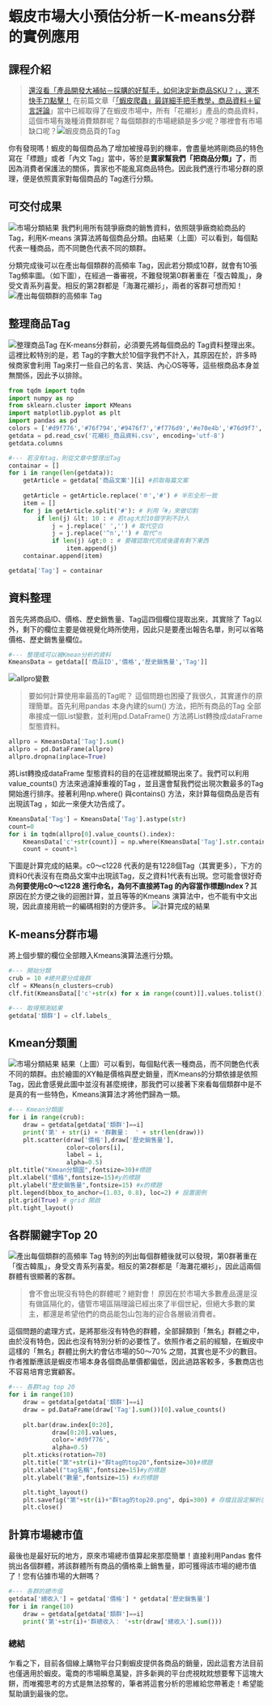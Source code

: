 # 蝦皮市場大小預估分析－K-means分群的實例應用
## 課程介紹
> [還沒看「產品開發大補帖－採購的好幫手，如何決定新商品SKU？」，還不快手刀點擊！]()
在前篇文章「[「蝦皮爬蟲」最詳細手把手教學，商品資料＋留言評論]()」當中已經取得了在蝦皮市場中，所有「花襯衫」產品的商品資料，這個市場有幾種消費類群呢？每個類群的市場總額是多少呢？哪裡會有市場缺口呢？![蝦皮商品頁的Tag](https://cdn-images-1.medium.com/max/1200/1*p8dInKTZx40n1VE3oZ5MNw.png)

你有發現嗎！蝦皮的每個商品為了增加被搜尋到的機率，會盡量地將剛商品的特色寫在「標題」或者「內文 Tag」當中，等於是<strong>賣家幫我們「把商品分類」了</strong>，而因為消費者保護法的關係，賣家也不能亂寫商品特色。因此我們進行市場分群的原理，便是依照賣家對每個商品的 Tag進行分類。

## 可交付成果
![市場分類結果](https://cdn-images-1.medium.com/max/1200/1*47m3f3l3TO93H5S3fHtiTw.png)
我們利用所有競爭廠商的銷售資料，依照競爭廠商給商品的 Tag，利用K-means 演算法將每個商品分類。由結果（上圖）可以看到，每個點代表一種商品，而不同艷色代表不同的類群。

分類完成後可以在產出每個類群的高頻率 Tag，因此若分類成10群，就會有10張 Tag頻率圖。（如下圖），在經過一番審視，不難發現第0群著重在「復古韓風」，身受文青系列喜愛。相反的第2群都是「海灘花襯衫」，兩者的客群可想而知！
![產出每個類群的高頻率 Tag](https://cdn-images-1.medium.com/max/1200/1*e0DrvH6gWbA4mRSzwxpzRw.png)

## 整理商品Tag
![整理商品Tag](https://cdn-images-1.medium.com/max/1200/1*PEUXVU9ZDntjOKVqG7fkKw.png)
在K-means分群前，必須要先將每個商品的 Tag資料整理出來。這裡比較特別的是，若 Tag的字數大於10個字我們不計入，其原因在於，許多時候商家會利用 Tag來打一些自己的名言、笑話、內心OS等等，這些根商品本身並無關係，因此予以排除。
```python
from tqdm import tqdm
import numpy as np
from sklearn.cluster import KMeans
import matplotlib.pyplot as plt
import pandas as pd
colors = ['#d9f776','#76f794','#9476f7','#f776d9','#e70e4b','#76d9f7','#f79476','#fbccbe','#befbcc','#fbbeed']
getdata = pd.read_csv('花襯衫_商品資料.csv', encoding='utf-8')
getdata.columns

#--- 若沒有tag，則從文章中整理出Tag
containar = []
for i in range(len(getdata)):
    getArticle = getdata['商品文案'][i] #抓取每篇文案
    
    getArticle = getArticle.replace('＃','#') # 半形全形一致
    item = []
    for j in getArticle.split('#'): # 利用「#」來做切割
        if len(j) &lt; 10 : # 若tag大於10個字則不計入
            j = j.replace(' ','') # 取代空白
            j = j.replace('^n','') # 取代^n
            if len(j) &gt;0 : # 要確認取代完成後還有剩下東西
                item.append(j)
    containar.append(item)

getdata['Tag'] = containar
```
## 資料整理
首先先將商品ID、價格、歷史銷售量、Tag這四個欄位提取出來，其實除了 Tag以外，剩下的欄位主要是做視覺化時所使用，因此只是要產出報告名單，則可以省略價格、歷史銷售量欄位。
```python
#--- 整理成可以被Kmean分析的資料
KmeansData = getdata[['商品ID','價格','歷史銷售量','Tag']]
```
![allpro變數](https://cdn-images-1.medium.com/max/1200/1*3twBVY-zJjS1-iNXLt1t8Q.png)

> 要如何計算使用率最高的Tag呢？
這個問題也困擾了我很久，其實運作的原理簡單。首先利用pandas 本身內建的sum() 方法，把所有商品的Tag 全部串接成一個List變數，並利用pd.DataFrame() 方法將List轉換成dataFrame 型態資料。
```python
allpro = KmeansData['Tag'].sum()
allpro = pd.DataFrame(allpro)
allpro.dropna(inplace=True)
```

將List轉換成dataFrame 型態資料的目的在這裡就顯現出來了。我們可以利用value_counts() 方法來過濾掉重複的Tag ，並且還會幫我們從出現次數最多的Tag 開始進行排序。接著利用np.where() 與contains() 方法，來計算每個商品是否有出現該Tag ，如此一來便大功告成了。
```python
KmeansData['Tag'] = KmeansData['Tag'].astype(str)
count=0
for i in tqdm(allpro[0].value_counts().index):
    KmeansData['c'+str(count)] = np.where(KmeansData['Tag'].str.contains(i),1,0)
    count = count+1
```
下圖是計算完成的結果。c0～c1228 代表的是有1228個Tag（其實更多），下方的資料0代表沒有在商品文案中出現該Tag，反之資料1代表有出現。您可能會很好奇為<strong>何要使用c0～c1228 進行命名，為何不直接將Tag 的內容當作標題Index？</strong>其原因在於方便之後的迴圈計算，並且等等的Kmeans 演算法中，也不能有中文出現，因此直接用統一的編碼相對的方便許多。
![計算完成的結果](https://cdn-images-1.medium.com/max/1200/1*r6u8efWR9yZRTYohJbe3Mg.png)

## K-means分群市場
將上個步驟的欄位全部餵入Kmeans演算法進行分類。
```python
#--- 開始分類
crub = 10 #總共要分成幾群
clf = KMeans(n_clusters=crub)
clf.fit(KmeansData[['c'+str(x) for x in range(count)]].values.tolist())#開始訓練

#--- 取得預測結果
getdata['類群'] = clf.labels_
```

## Kmean分類圖
![市場分類結果](https://cdn-images-1.medium.com/max/1200/1*47m3f3l3TO93H5S3fHtiTw.png)
結果（上圖）可以看到，每個點代表一種商品，而不同艷色代表不同的類群。由於繪圖的XY軸是價格與歷史銷量，而Kmeans的分類依據是依照Tag，因此會感覺此圖中並沒有甚麼規律，那我們可以接著下來看每個類群中是不是真的有一些特色，Kmeans演算法才將他們歸為一類。
```python
#--- Kmean分類圖
for i in range(crub):
    draw = getdata[getdata['類群']==i]
    print('第' + str(i) + '群數量：　' + str(len(draw)))
    plt.scatter(draw['價格'],draw['歷史銷售量'], 
                color=colors[i], 
                label = i,
                alpha=0.5)
plt.title("Kmean分類圖",fontsize=30)#標題
plt.xlabel("價格",fontsize=15)#y的標題
plt.ylabel("歷史銷售量",fontsize=15) #x的標題
plt.legend(bbox_to_anchor=(1.03, 0.8), loc=2) # 設置圖例
plt.grid(True) # grid 開啟
plt.tight_layout()
```
## 各群關鍵字Top 20
![產出每個類群的高頻率 Tag](https://cdn-images-1.medium.com/max/1200/1*e0DrvH6gWbA4mRSzwxpzRw.png)
特別的列出每個群體後就可以發現，第0群著重在「復古韓風」，身受文青系列喜愛。相反的第2群都是「海灘花襯衫」，因此這兩個群體有很顯著的客群。

> 會不會出現沒有特色的群體呢？絕對會！
原因在於市場大多數產品還是沒有做區隔化的，儘管市場區隔理論已經出來了半個世紀，但絕大多數的業主，都還是希望他們的商品能包山包海的迎合各層級消費者。

這個問題的處理方式，是將那些沒有特色的群體，全部歸類到「無名」群體之中，由於沒有特色，因此也沒有特別分析的必要性了。依照作者之前的經驗，在蝦皮中這樣的「無名」群體比例大約會佔市場的50～70% 之間，其實也是不少的數目。作者推斷應該是蝦皮市場本身各個商品單價都偏低，因此過路客較多，多數商店也不容易培育忠實顧客。
```python
#--- 各群tag top 20
for i in range(10)
    draw = getdata[getdata['類群']==i]
    draw = pd.DataFrame(draw['Tag'].sum())[0].value_counts()
    
    plt.bar(draw.index[0:20],
            draw[0:20].values, 
            color='#d9f776',
            alpha=0.5)
    plt.xticks(rotation=70)
    plt.title("第"+str(i)+"群tag的top20",fontsize=30)#標題
    plt.xlabel("tag名稱",fontsize=15)#y的標題
    plt.ylabel("數量",fontsize=15) #x的標題

    plt.tight_layout()
    plt.savefig("第"+str(i)+"群tag的top20.png", dpi=300) # 存檔且設定解析度
    plt.close()
```
## 計算市場總市值
最後也是最好玩的地方，原來市場總市值算起來那麼簡單！直接利用Pandas 套件挑出各個群體，將該群體所有商品的價格乘上銷售量，即可獲得該市場的總市值了！您有佔據市場的大餅嗎？
```python
#--- 各群的總市值
getdata['總收入'] = getdata['價格'] * getdata['歷史銷售量']
for i in range(10)
    draw = getdata[getdata['類群']==i]
    print('第'+str(i)+'群總收入： '+str(draw['總收入'].sum()))
```
### 總結
乍看之下，目前各個線上購物平台只剩蝦皮提供各商品的銷量，因此這套方法目前也僅適用於蝦皮。電商的市場瞬息萬變，許多新興的平台虎視眈眈想要奪下這塊大餅，而唯獨思考的方式是無法掠奪的，筆者將這套分析的思維給您帶著走！希望能幫助讀到最後的您。